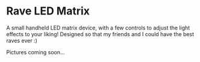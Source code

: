 # Rave LED Matrix

A small handheld LED matrix device, with a few controls to adjust the light effects to your liking! Designed so that my friends and I could have the best raves ever :)

Pictures coming soon...

